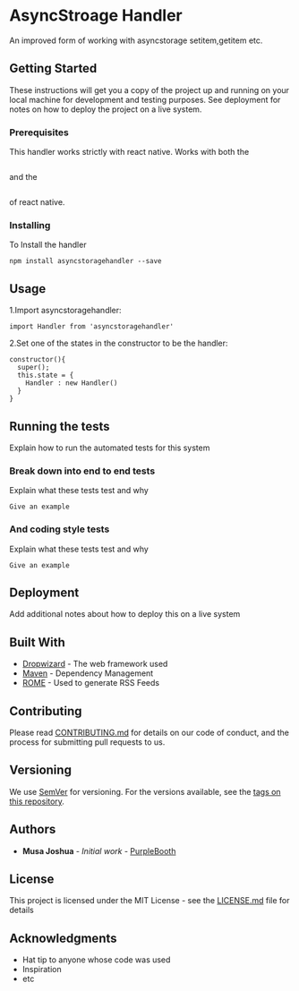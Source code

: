 # AsyncStroage Handler

An improved form of working with asyncstorage setitem,getitem etc.

## Getting Started

These instructions will get you a copy of the project up and running on your local machine for development and testing purposes. See deployment for notes on how to deploy the project on a live system.

### Prerequisites

This handler works strictly with react native. Works with both the

```create-react-app <app-name>
```
and the 

```react-native init <app-name>
```
of react native.


### Installing

To Install the handler 

```
npm install asyncstoragehandler --save
```

## Usage

1.Import asyncstoragehandler:

```
import Handler from 'asyncstoragehandler'
```
2.Set one of the states in the constructor to be the handler:

```
constructor(){
  super();
  this.state = {
    Handler : new Handler()
  }
}
```

## Running the tests

Explain how to run the automated tests for this system

### Break down into end to end tests

Explain what these tests test and why

```
Give an example
```

### And coding style tests

Explain what these tests test and why

```
Give an example
```

## Deployment

Add additional notes about how to deploy this on a live system

## Built With

* [Dropwizard](http://www.dropwizard.io/1.0.2/docs/) - The web framework used
* [Maven](https://maven.apache.org/) - Dependency Management
* [ROME](https://rometools.github.io/rome/) - Used to generate RSS Feeds

## Contributing

Please read [CONTRIBUTING.md](https://gist.github.com/PurpleBooth/b24679402957c63ec426) for details on our code of conduct, and the process for submitting pull requests to us.

## Versioning

We use [SemVer](http://semver.org/) for versioning. For the versions available, see the [tags on this repository](https://github.com/your/project/tags). 

## Authors

* **Musa Joshua** - *Initial work* - [PurpleBooth](https://github.com/musatech)

## License

This project is licensed under the MIT License - see the [LICENSE.md](LICENSE.md) file for details

## Acknowledgments

* Hat tip to anyone whose code was used
* Inspiration
* etc
